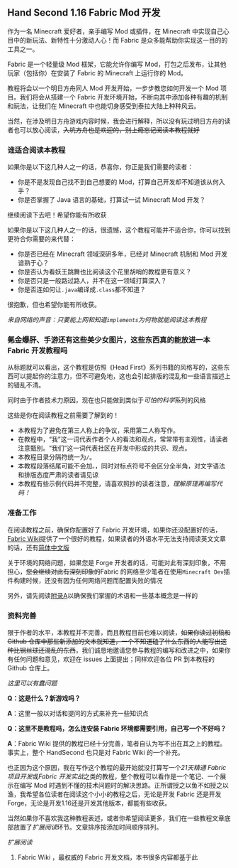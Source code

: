 ## Hand Second 1.16 Fabric Mod 开发

作为一名 Minecraft 爱好者，亲手编写 Mod 或插件，在 Minecraft 中实现自己心目中的新玩法、新特性十分激动人心！而 Fabric 是众多能帮助你实现这一目的的工具之一。

Fabric 是一个轻量级 Mod 框架，它能允许你编写 Mod，打包之后发布，让其他玩家（包括你）在安装了 Fabric 的 Minecraft 上运行你的 Mod。

教程将会以一个明日方舟同人 Mod 开发开始，一步步教您如何开发一个 Mod 项目。我们将会从搭建一个 Fabric 开发环境开始，不断向其中添加各种有趣的机制和玩法，让我们在 Minecraft 中也能切身感受到泰拉大陆上种种风云。

当然，在涉及明日方舟游戏内容时候，我会进行解释，所以没有玩过明日方舟的读者也可以放心阅读，~~入坑方舟也是欢迎的，别上瘾忘记阅读本教程就好~~

### 谁适合阅读本教程
如果你是以下这几种人之一的话，恭喜你，你正是我们需要的读者：
* 你是不是发现自己找不到自己想要的 Mod，打算自己开发却不知道该从何入手？
* 你是否掌握了 Java 语言的基础，打算试一试 Minecraft Mod 开发？

继续阅读下去吧！希望你能有所收获

如果你是以下这几种人之一的话，很遗憾，这个教程可能并不适合你，你可以找到更符合你需要的来代替：
* 你是否已经在 Minecraft 领域深研多年，已经对 Minecraft 机制和 Mod 开发谙熟于心？
* 你是否认为看妖王跳舞也比阅读这个花里胡哨的教程更有意义？
* 你是否只是一般路过路人，并不在这一领域打算深入？
* 你是否连如何让`.java`编译成`.class`都不知道？

很抱歉，但也希望你能有所收获。

*来自网络的声音：只要能上网和知道`implements`为何物就能阅读这本教程*

### ~~氪金爆肝~~、手游还有这些美少女图片，这些东西真的能放进一本 Fabric 开发教程吗


从标题就可以看出，这个教程是仿照《Head First》系列书籍的风格写的，这些东西可以提起你的注意力，但不可避免地，这也会引起排版的混乱和一些语言描述上的错乱不清。

同时由于作者技术力原因，现在也只能做到类似于*可怕的科学*系列的风格

这些是你在阅读教程之前需要了解到的！

* 本教程为了避免在第三人称上的争议，采用第二人称写作。
* 在教程中，“我”这一词代表作者个人的看法和观点，常常带有主观性，请读者注意甄别。“我们”这一词代表社区在开发中形成的共识、观点。
* 本教程目录分隔符统一为`/`。
* 本教程段落结尾可能不会加`。`，同时对标点符号不会区分全半角，对文字语法和排版态度严肃的读者请见谅
* 本教程有些示例代码并不完整，请喜欢照抄的读者注意，*理解原理再编写代码！*

### 准备工作

在阅读教程之前，确保你配置好了 Fabric 开发环境，如果你还没配置好的话，[Fabric Wiki](https://fabricmc.net/wiki/tutorial:setup)提供了一个很好的教程，如果读者的外语水平无法支持阅读英文文章的话，还有[简体中文版](https://fabricmc.net/wiki/zh_cn:tutorial:setup)

关于环境的网络问题，如果您是 Forge 开发者的话，可能对此有深刻印象，不用担心，~~您会继续对此有深刻印象的~~Fabric 的网络至少笔者在使用`Minecraft Dev`插件构建时候，还没有因为任何网络问题而配置失败的情况

另外，请先阅读[附录A](./附录/1.fabric.md)以确保我们掌握的术语和一些基本概念是一样的

### 资料完善

限于作者的水平，本教程并不完善，而且教程目前也难以阅读，~~如果你读过初稿和 Github 仓库中那些新添加的文本就知道，一个不知道磕了什么东西的人能写出这种比钢丝球还混乱的东西~~，我们诚恳地邀请您参与教程的编写和改进之中，如果你有任何问题和意见，欢迎在 issues 上面提出；同样欢迎各位 PR 到本教程的 Github 仓库上。

*这里可以有蠢问题*

**Q：这是什么？新游戏吗？**

**A**：这里一般以对话和提问的方式来补充一些知识点

**Q：这里不是教程吗，怎么连安装 Fabric 环境都需要引用，自己写一个不好吗？**

**A**：Fabric Wiki 提供的教程已经十分完善，笔者自认为写不出在其之上的教程。事实上，整个 HandSecond 也只是对 Fabric Wiki 的一个补充。

也正因为这个原因，我在写作这个教程的最开始就没打算写一个*21天精通 Fabric 项目开发*或*Fabric 开发实战*之类的教程，整个教程可以看作是一个笔记、一个展示在编写 Mod 时遇到不懂的技术问题时的解决思路。正所谓授之以鱼不如授之以渔，我希望各位读者在阅读这个小小的教程之后，无论是开发 Fabric 还是开发 Forge，无论是开发1.16还是开发其他版本，都能有些收获。

当然如果你不喜欢我这种教程表述，或者你希望阅读更多，我们在一些教程文章底部放置了*扩展阅读*环节。文章排序按添加时间顺序排列。

*扩展阅读*

1. Fabric Wiki ，最权威的 Fabric 开发文档，本书很多内容都基于此